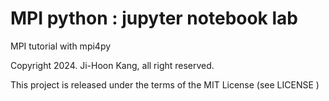 # MPI python : jupyter notebook lab

MPI tutorial with mpi4py

Copyright 2024. Ji-Hoon Kang, all right reserved.

This project is released under the terms of the MIT License (see LICENSE )

